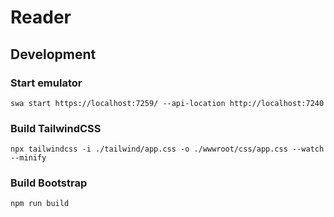 # Reader

## Development
### Start emulator
```
swa start https://localhost:7259/ --api-location http://localhost:7240
```

### Build TailwindCSS
```
npx tailwindcss -i ./tailwind/app.css -o ./wwwroot/css/app.css --watch --minify
```

### Build Bootstrap
```
npm run build
```
